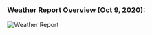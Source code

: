 ### Weather Report Overview (Oct 9, 2020):
![Weather Report](./MyWeatherApp/PortfolioGifs/WeatherReportOverview.gif)
